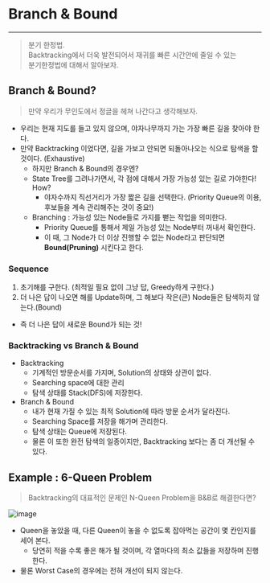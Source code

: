 # Branch & Bound
---
> 분기 한정법.  
> Backtracking에서 더욱 발전되어서 재귀를 빠른 시간안에 줄일 수 있는  
> 분기한정법에 대해서 알아보자.  

## Branch & Bound?
> 만약 우리가 무인도에서 정글을 헤쳐 나간다고 생각해보자.  
- 우리는 현재 지도를 들고 있지 않으며, 야자나무까지 가는 가장 빠른 길을 찾아야 한다.
- 만약 Backtracking 이었다면, 길을 가보고 안되면 되돌아나오는 식으로 탐색을 할 것이다. (Exhaustive)
  - 하지만 Branch & Bound의 경우엔?
  - State Tree를 그려나가면서, 각 점에 대해서 가장 가능성 있는 길로 가야한다! How?
    - 야자수까지 직선거리가 가장 짧은 길을 선택한다. (Priority Queue의 이용, 후보들을 계속 관리해주는 것이 중요!)
  - Branching : 가능성 있는 Node들로 가지를 뻗는 작업을 의미한다.
    - Priority Queue를 통해서 제일 가능성 있는 Node부터 꺼내서 확인한다.
    - 이 때, 그 Node가 더 이상 진행할 수 없는 Node라고 판단되면 __Bound(Pruning)__ 시킨다고 한다.

### Sequence
1. 초기해를 구한다. (최적일 필요 없이 그냥 답, Greedy하게 구한다.)
2. 더 나은 답이 나오면 해를 Update하며, 그 해보다 작은(큰) Node들은 탐색하지 않는다.(Bound)
  - 즉 더 나은 답이 새로운 Bound가 되는 것!

### Backtracking vs Branch & Bound
- Backtracking
  - 기계적인 방문순서를 가지며, Solution의 상태와 상관이 없다.
  - Searching space에 대한 관리
  - 탐색 상태를 Stack(DFS)에 저장한다.
- Branch & Bound
  - 내가 현재 가질 수 있는 최적 Solution에 따라 방문 순서가 달라진다.
  - Searching Space를 저장을 해가며 관리한다.
  - 탐색 상태는 Queue에 저장된다.
  - 물론 이 또한 완전 탐색의 일종이지만, Backtracking 보다는 좀 더 개선될 수 있다.

## Example : 6-Queen Problem
> Backtracking의 대표적인 문제인 N-Queen Problem을 B&B로 해결한다면?    

![image](https://user-images.githubusercontent.com/71700079/172051688-39dc94ea-6691-4199-87ac-1d65c03169ef.png)   
- Queen을 놓았을 때, 다른 Queen이 놓을 수 없도록 잡아먹는 공간이 몇 칸인지를 세어 본다.
  - 당연히 적을 수록 좋은 해가 될 것이며, 각 열마다의 최소 값들을 저장하며 진행한다.
- 물론 Worst Case의 경우에는 전혀 개선이 되지 않는다.

